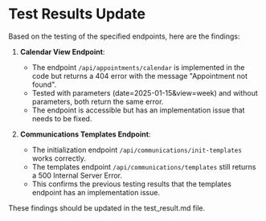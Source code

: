 # Test Results Update

Based on the testing of the specified endpoints, here are the findings:

1. **Calendar View Endpoint**:
   - The endpoint `/api/appointments/calendar` is implemented in the code but returns a 404 error with the message "Appointment not found".
   - Tested with parameters (date=2025-01-15&view=week) and without parameters, both return the same error.
   - The endpoint is accessible but has an implementation issue that needs to be fixed.

2. **Communications Templates Endpoint**:
   - The initialization endpoint `/api/communications/init-templates` works correctly.
   - The templates endpoint `/api/communications/templates` still returns a 500 Internal Server Error.
   - This confirms the previous testing results that the templates endpoint has an implementation issue.

These findings should be updated in the test_result.md file.